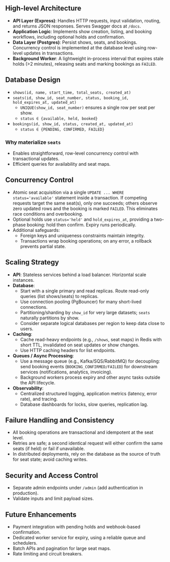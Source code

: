 ## High-level Architecture
- **API Layer (Express)**: Handles HTTP requests, input validation, routing, and returns JSON responses. Serves Swagger docs at `/docs`.
- **Application Logic**: Implements show creation, listing, and booking workflows, including optional holds and confirmation.
- **Data Layer (Postgres)**: Persist shows, seats, and bookings. Concurrency control is implemented at the database level using row-level updates in transactions.
- **Background Worker**: A lightweight in-process interval that expires stale holds (>2 minutes), releasing seats and marking bookings as `FAILED`.

## Database Design
- `shows(id, name, start_time, total_seats, created_at)`
- `seats(id, show_id, seat_number, status, booking_id, hold_expires_at, updated_at)`
  - `UNIQUE(show_id, seat_number)` ensures a single row per seat per show.
  - `status ∈ {available, held, booked}`
- `bookings(id, show_id, status, created_at, updated_at)`
  - `status ∈ {PENDING, CONFIRMED, FAILED}`

### Why materialize `seats`
- Enables straightforward, row-level concurrency control with transactional updates.
- Efficient queries for availability and seat maps.

## Concurrency Control
- Atomic seat acquisition via a single `UPDATE ... WHERE status='available'` statement inside a transaction. If competing requests target the same seat(s), only one succeeds; others observe zero updated rows and the booking is marked `FAILED`. This eliminates race conditions and overbooking.
- Optional holds use `status='held'` and `hold_expires_at`, providing a two-phase booking: hold then confirm. Expiry runs periodically.
- Additional safeguards:
  - Foreign keys and uniqueness constraints maintain integrity.
  - Transactions wrap booking operations; on any error, a rollback prevents partial state.

## Scaling Strategy
- **API**: Stateless services behind a load balancer. Horizontal scale instances.
- **Database**:
  - Start with a single primary and read replicas. Route read-only queries (list shows/seats) to replicas.
  - Use connection pooling (PgBouncer) for many short-lived connections.
  - Partitioning/sharding by `show_id` for very large datasets; `seats` naturally partitions by show.
  - Consider separate logical databases per region to keep data close to users.
- **Caching**:
  - Cache read-heavy endpoints (e.g., `/shows`, seat maps) in Redis with short TTL, invalidated on seat updates or show changes.
  - Use HTTP caching headers for list endpoints.
- **Queues / Async Processing**:
  - Use a message queue (e.g., Kafka/SQS/RabbitMQ) for decoupling: send booking events (`BOOKING_CONFIRMED/FAILED`) for downstream services (notifications, analytics, invoicing).
  - Background workers process expiry and other async tasks outside the API lifecycle.
- **Observability**:
  - Centralized structured logging, application metrics (latency, error rate), and tracing.
  - Database dashboards for locks, slow queries, replication lag.

## Failure Handling and Consistency
- All booking operations are transactional and idempotent at the seat level.
- Retries are safe; a second identical request will either confirm the same seats (if held) or fail if unavailable.
- In distributed deployments, rely on the database as the source of truth for seat state; avoid caching writes.

## Security and Access Control
- Separate admin endpoints under `/admin` (add authentication in production).
- Validate inputs and limit payload sizes.

## Future Enhancements
- Payment integration with pending holds and webhook-based confirmation.
- Dedicated worker service for expiry, using a reliable queue and schedulers.
- Batch APIs and pagination for large seat maps.
- Rate limiting and circuit breakers.
